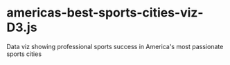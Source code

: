 # americas-best-sports-cities-viz-D3.js
Data viz showing professional sports success in America's most passionate sports cities 
